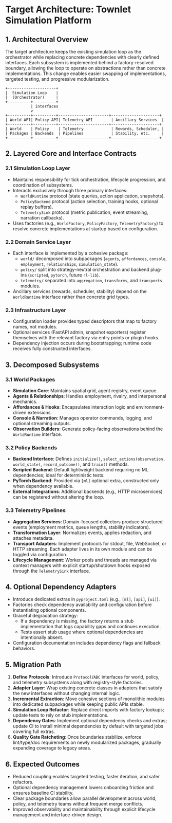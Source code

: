 # Target Architecture: Townlet Simulation Platform

## 1. Architectural Overview
The target architecture keeps the existing simulation loop as the orchestrator while replacing concrete dependencies with clearly defined interfaces. Each subsystem is implemented behind a factory-resolved boundary, allowing the loop to operate on abstractions rather than concrete implementations. This change enables easier swapping of implementations, targeted testing, and progressive modularization.

```
+---------------------+
|  Simulation Loop    |
|  (Orchestrator)     |
+----------+----------+
           | interfaces
           v
+----------+----------+----------------------+---------------------+
| World API| Policy API| Telemetry API        | Ancillary Services  |
+----------+----------+----------------------+---------------------+
| World    | Policy    | Telemetry            | Rewards, Scheduler, |
| Packages | Backends  | Pipelines            | Stability, etc.     |
+----------+----------+----------------------+---------------------+
```

## 2. Layered Core and Interface Contracts

### 2.1 Simulation Loop Layer
- Maintains responsibility for tick orchestration, lifecycle progression, and coordination of subsystems.
- Interacts exclusively through three primary interfaces:
  - `WorldRuntime` protocol (state queries, action application, snapshots).
  - `PolicyBackend` protocol (action selection, training hooks, optional replay buffers).
  - `TelemetrySink` protocol (metric publication, event streaming, narration callbacks).
- Uses factories (e.g., `WorldFactory`, `PolicyFactory`, `TelemetryFactory`) to resolve concrete implementations at startup based on configuration.

### 2.2 Domain Service Layer
- Each interface is implemented by a cohesive package:
  - `world/` decomposed into subpackages (`agents`, `affordances`, `console`, `employment`, `relationships`, `simulation_state`).
  - `policy/` split into strategy-neutral orchestration and backend plug-ins (`scripted`, `pytorch`, future `rl-lib`).
  - `telemetry/` separated into `aggregation`, `transforms`, and `transports` modules.
- Ancillary services (rewards, scheduler, stability) depend on the `WorldRuntime` interface rather than concrete grid types.

### 2.3 Infrastructure Layer
- Configuration loader provides typed descriptors that map to factory names, not modules.
- Optional services (FastAPI admin, snapshot exporters) register themselves with the relevant factory via entry points or plugin hooks.
- Dependency injection occurs during bootstrapping; runtime code receives fully constructed interfaces.

## 3. Decomposed Subsystems

### 3.1 World Packages
- **Simulation Core**: Maintains spatial grid, agent registry, event queue.
- **Agents & Relationships**: Handles employment, rivalry, and interpersonal mechanics.
- **Affordances & Hooks**: Encapsulates interaction logic and environment-driven extensions.
- **Console & Narration**: Manages operator commands, logging, and optional streaming outputs.
- **Observation Builders**: Generate policy-facing observations behind the `WorldRuntime` interface.

### 3.2 Policy Backends
- **Backend Interface**: Defines `initialize()`, `select_actions(observation, world_state)`, `record_outcome()`, and `train()` methods.
- **Scripted Backend**: Default lightweight backend requiring no ML dependencies; ideal for deterministic tests.
- **PyTorch Backend**: Provided via `[ml]` optional extra, constructed only when dependency available.
- **External Integrations**: Additional backends (e.g., HTTP microservices) can be registered without altering the loop.

### 3.3 Telemetry Pipelines
- **Aggregation Services**: Domain-focused collectors produce structured events (employment metrics, queue lengths, stability indicators).
- **Transformation Layer**: Normalizes events, applies redaction, and attaches metadata.
- **Transport Adapters**: Implement protocols for stdout, file, WebSocket, or HTTP streaming. Each adapter lives in its own module and can be toggled via configuration.
- **Lifecycle Management**: Worker pools and threads are managed via context managers with explicit startup/shutdown hooks exposed through the `TelemetrySink` interface.

## 4. Optional Dependency Adapters
- Introduce dedicated extras in `pyproject.toml` (e.g., `[ml]`, `[api]`, `[ui]`).
- Factories check dependency availability and configuration before instantiating optional components.
- Graceful degradation strategy:
  - If a dependency is missing, the factory returns a stub implementation that logs capability gaps and continues execution.
  - Tests assert stub usage where optional dependencies are intentionally absent.
- Configuration documentation includes dependency flags and fallback behaviors.

## 5. Migration Path
1. **Define Protocols**: Introduce `Protocol`/`ABC` interfaces for world, policy, and telemetry subsystems along with registry-style factories.
2. **Adapter Layer**: Wrap existing concrete classes in adapters that satisfy the new interfaces without changing internal logic.
3. **Incremental Extraction**: Move cohesive sections of monolithic modules into dedicated subpackages while keeping public APIs stable.
4. **Simulation Loop Refactor**: Replace direct imports with factory lookups; update tests to rely on stub implementations.
5. **Dependency Gates**: Implement optional dependency checks and extras; update CI to install minimal dependencies by default with targeted jobs covering full extras.
6. **Quality Gate Ratcheting**: Once boundaries stabilize, enforce lint/type/doc requirements on newly modularized packages, gradually expanding coverage to legacy areas.

## 6. Expected Outcomes
- Reduced coupling enables targeted testing, faster iteration, and safer refactors.
- Optional dependency management lowers onboarding friction and ensures baseline CI stability.
- Clear package boundaries allow parallel development across world, policy, and telemetry teams without frequent merge conflicts.
- Improved observability and maintainability through explicit lifecycle management and interface-driven design.
